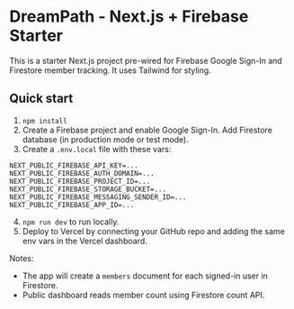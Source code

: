 # DreamPath - Next.js + Firebase Starter

This is a starter Next.js project pre-wired for Firebase Google Sign-In and Firestore member tracking. It uses Tailwind for styling.

## Quick start

1. `npm install`
2. Create a Firebase project and enable Google Sign-In. Add Firestore database (in production mode or test mode).
3. Create a `.env.local` file with these vars:

```
NEXT_PUBLIC_FIREBASE_API_KEY=...
NEXT_PUBLIC_FIREBASE_AUTH_DOMAIN=...
NEXT_PUBLIC_FIREBASE_PROJECT_ID=...
NEXT_PUBLIC_FIREBASE_STORAGE_BUCKET=...
NEXT_PUBLIC_FIREBASE_MESSAGING_SENDER_ID=...
NEXT_PUBLIC_FIREBASE_APP_ID=...
```

4. `npm run dev` to run locally.
5. Deploy to Vercel by connecting your GitHub repo and adding the same env vars in the Vercel dashboard.

Notes:
- The app will create a `members` document for each signed-in user in Firestore.
- Public dashboard reads member count using Firestore count API.

